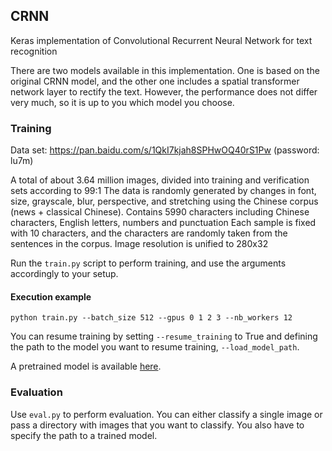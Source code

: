 ## CRNN

Keras implementation of Convolutional Recurrent Neural Network for text recognition

There are two models available in this implementation. One is based on the original CRNN model, and the other one includes a spatial transformer network layer to rectify the text. However, the performance does not differ very much, so it is up to you which model you choose.


### Training

Data set: https://pan.baidu.com/s/1QkI7kjah8SPHwOQ40rS1Pw (password: lu7m)

A total of about 3.64 million images, divided into training and verification sets according to 99:1
The data is randomly generated by changes in font, size, grayscale, blur, perspective, and stretching using the Chinese corpus (news + classical Chinese).
Contains 5990 characters including Chinese characters, English letters, numbers and punctuation
Each sample is fixed with 10 characters, and the characters are randomly taken from the sentences in the corpus.
Image resolution is unified to 280x32

Run the `train.py` script to perform training, and use the arguments accordingly to your setup.

#### Execution example

```
python train.py --batch_size 512 --gpus 0 1 2 3 --nb_workers 12
```

You can resume training by setting `--resume_training` to True and defining the path to the model you want to resume training, `--load_model_path`.

A pretrained model is available [here](https://drive.google.com/file/d/1hmtbUQC5HuLb1KOMozNwCKFoAPa56rtx/view?usp=sharing).


### Evaluation

Use `eval.py` to perform evaluation. You can either classify a single image or pass a directory with images that you want to classify. You also have to specify the path to a trained model.





